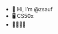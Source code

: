 - 👋 Hi, I’m @zsauf
- 🖥 CS50x
- 🖤🩶🤍💜

<!---
zsauf/zsauf is a ✨ special ✨ repository because its `README.md` (this file) appears on your GitHub profile.
You can click the Preview link to take a look at your changes.
--->
